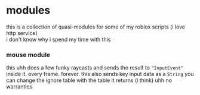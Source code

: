 # modules
this is a collection of quasi-modules for some of my roblox scripts (i love http service)   
i don't know why i spend my time with this

### mouse module
this uhh does a few funky raycasts and sends the result to `"InputEvent"` inside it. every frame. forever. this also sends key input data as a `String`
you can change the ignore table with the table it returns (i think)
uhh no warranties
